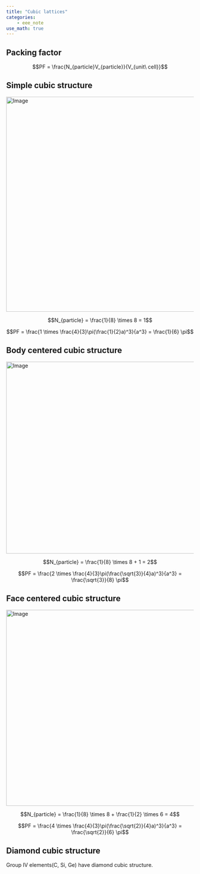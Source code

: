 ```yaml
---
title: "Cubic lattices"
categories:
    - eee_note
use_math: true
---
```


## Packing factor

$$PF = \frac{N_{particle}V_{particle}}{V_{unit\ cell}}$$ 

## Simple cubic structure

<img width="613" height="577" alt="Image" src="https://github.com/user-attachments/assets/4d58f13b-c4a6-4efd-afeb-e7afdeccaccd" />

$$N_{particle} = \frac{1}{8} \times 8 = 1$$

$$PF = \frac{1 \times \frac{4}{3}\pi(\frac{1}{2}a)^3}{a^3} = \frac{1}{6} \pi$$ 

## Body centered cubic structure

<img width="533" height="515" alt="Image" src="https://github.com/user-attachments/assets/7d61afb2-bab2-4f84-8e1a-abee8cc3cf6f" />

$$N_{particle} = \frac{1}{8} \times 8 + 1 = 2$$

$$PF = \frac{2 \times \frac{4}{3}\pi(\frac{\sqrt{3}}{4}a)^3}{a^3} = \frac{\sqrt{3}}{8} \pi$$ 

## Face centered cubic structure

<img width="544" height="526" alt="Image" src="https://github.com/user-attachments/assets/bde8d26e-7c7f-4b25-b5f8-3b28189ed095" />

$$N_{particle} = \frac{1}{8} \times 8 + \frac{1}{2} \times 6 = 4$$

$$PF = \frac{4 \times \frac{4}{3}\pi(\frac{\sqrt{2}}{4}a)^3}{a^3} = \frac{\sqrt{2}}{6} \pi$$ 

## Diamond cubic structure

Group IV elements(C, Si, Ge) have diamond cubic structure.